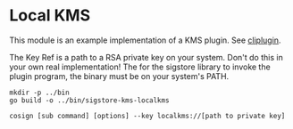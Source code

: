 # Local KMS

This module is an example implementation of a KMS plugin.
See [cliplugin](../../../pkg/signature/kms/cliplugin/).

The Key Ref is a path to a RSA private key on your system. Don't do this in your own real implementation!
The for the sigstore library to invoke the plugin program, the binary must be on your system's PATH.

```shell
mkdir -p ../bin
go build -o ../bin/sigstore-kms-localkms

cosign [sub command] [options] --key localkms://[path to private key]
```